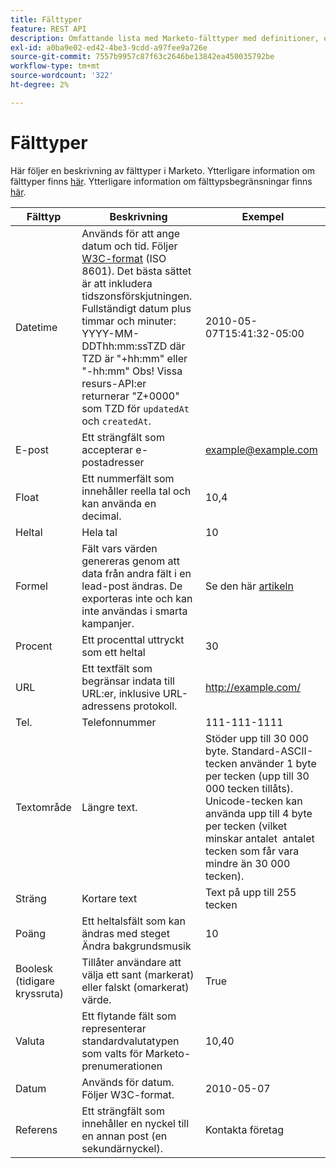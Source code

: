```yaml
---
title: Fälttyper
feature: REST API
description: Omfattande lista med Marketo-fälttyper med definitioner, exempel och format, inklusive ISO 8601 datetime, textområdesgränser, valuta och boolesk.
exl-id: a0ba9e02-ed42-4be3-9cdd-a97fee9a726e
source-git-commit: 7557b9957c87f63c2646be13842ea450035792be
workflow-type: tm+mt
source-wordcount: '322'
ht-degree: 2%

---
```


# Fälttyper

Här följer en beskrivning av fälttyper i Marketo. Ytterligare information om fälttyper finns [här](https://experienceleague.adobe.com/en/docs/marketo/using/product-docs/administration/field-management/custom-field-type-glossary). Ytterligare information om fälttypsbegränsningar finns [här](https://nation.marketo.com/t5/knowledgebase/marketo-field-limits-by-field-type/ta-p/251613).

| Fälttyp | Beskrivning | Exempel |
| --- | --- | --- |
| Datetime | Används för att ange datum och tid. Följer [W3C-format](https://www.w3.org/TR/NOTE-datetime) (ISO 8601). Det bästa sättet är att inkludera tidszonsförskjutningen. Fullständigt datum plus timmar och minuter: YYYY-MM-DDThh:mm:ssTZD där TZD är &quot;+hh:mm&quot; eller &quot;-hh:mm&quot; Obs! Vissa resurs-API:er returnerar &quot;Z+0000&quot; som TZD för `updatedAt` och `createdAt`. | 2010-05-07T15:41:32-05:00 |
| E-post | Ett strängfält som accepterar e-postadresser | <example@example.com> |
| Float | Ett nummerfält som innehåller reella tal och kan använda en decimal. | 10,4 |
| Heltal | Hela tal | 10 |
| Formel | Fält vars värden genereras genom att data från andra fält i en lead-post ändras. De exporteras inte och kan inte användas i smarta kampanjer. | Se den här [artikeln](https://experienceleague.adobe.com/en/docs/marketo/using/product-docs/administration/field-management/create-and-use-a-concatenated-string-formula-field) |
| Procent | Ett procenttal uttryckt som ett heltal | 30 |
| URL | Ett textfält som begränsar indata till URL:er, inklusive URL-adressens protokoll. | <http://example.com/> |
| Tel. | Telefonnummer | 111-111-1111 |
| Textområde | Längre text. | Stöder upp till 30 000 byte. Standard-ASCII-tecken använder 1 byte per tecken (upp till 30 000 tecken tillåts). Unicode-tecken kan använda upp till 4 byte per tecken (vilket minskar antalet  antalet tecken som får vara mindre än 30 000 tecken). |
| Sträng | Kortare text | Text på upp till 255 tecken |
| Poäng | Ett heltalsfält som kan ändras med steget Ändra bakgrundsmusik | 10 |
| Boolesk (tidigare kryssruta) | Tillåter användare att välja ett sant (markerat) eller falskt (omarkerat) värde. | True |
| Valuta | Ett flytande fält som representerar standardvalutatypen som valts för Marketo-prenumerationen | 10,40 |
| Datum | Används för datum. Följer W3C-format. | 2010-05-07 |
| Referens | Ett strängfält som innehåller en nyckel till en annan post (en sekundärnyckel). | Kontakta företag |
